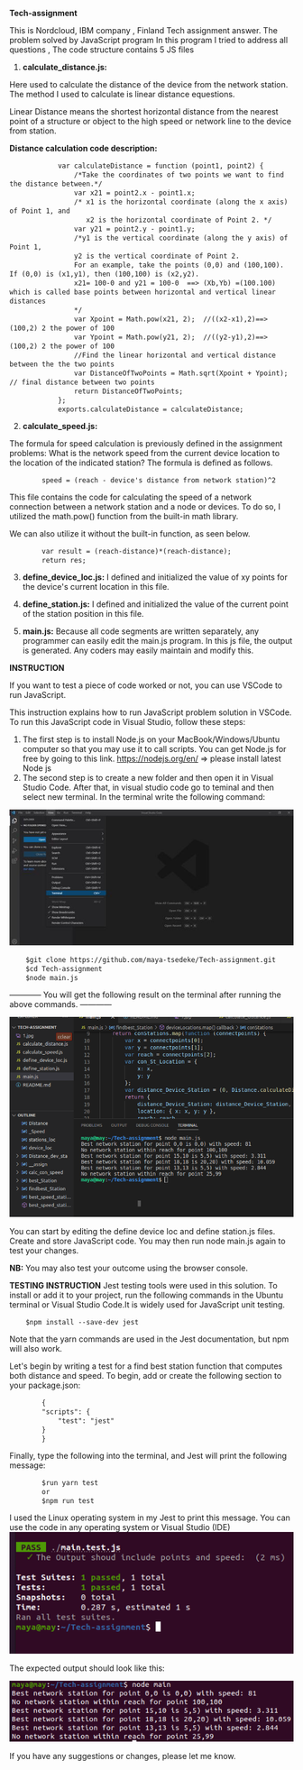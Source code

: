  **Tech-assignment**


This is Nordcloud, IBM company , Finland Tech assignment answer.
The problem solved by JavaScript program 
 In this program I tried to address all questions , The code structure contains 5 JS files

 1. **calculate_distance.js:** 
   
   Here used to calculate the distance of the device from the network station. The method I used to calculate is linear distance equestions.
   
   Linear Distance means the shortest horizontal distance from the nearest point of a structure or object to the high speed or network line to the device from station.

**Distance calculation code description:**

                var calculateDistance = function (point1, point2) {
                    /*Take the coordinates of two points we want to find the distance between.*/
                    var x21 = point2.x - point1.x;
                    /* x1 is the horizontal coordinate (along the x axis) of Point 1, and 
                       x2 is the horizontal coordinate of Point 2. */
                    var y21 = point2.y - point1.y;
                    /*y1 is the vertical coordinate (along the y axis) of Point 1, 
                    y2 is the vertical coordinate of Point 2.
                    For an example, take the points (0,0) and (100,100). If (0,0) is (x1,y1), then (100,100) is (x2,y2).
                    x21= 100-0 and y21 = 100-0  ==> (Xb,Yb) =(100.100) which is called base points between horizontal and vertical linear distances
                    */
                    var Xpoint = Math.pow(x21, 2);  //((x2-x1),2)==>(100,2) 2 the power of 100
                    var Ypoint = Math.pow(y21, 2);  //((y2-y1),2)==>(100,2) 2 the power of 100
                    //Find the linear horizontal and vertical distance between the the two points
                    var DistanceOfTwoPoints = Math.sqrt(Xpoint + Ypoint); // final distance between two points
                    return DistanceOfTwoPoints;
                };
                exports.calculateDistance = calculateDistance;


 2. **calculate_speed.js:**
   
The formula for speed calculation is previously defined in the assignment problems:
What is the network speed from the current device location to the location of the indicated station?
The formula is defined as follows. 
           

            speed = (reach - device's distance from network station)^2

This file contains the code for calculating the speed of a network connection between a network station and a node or devices.
To do so, I utilized the math.pow() function from the built-in math library.

We can also utilize it without the built-in function, as seen below. 
            
            var result = (reach-distance)*(reach-distance);
            return res;

 3. **define_device_loc.js:**
I defined and initialized the value of xy points for the device's current location in this file. 

 4. **define_station.js:** I defined and initialized the value of the current point of the station position in this file. 
 5. **main.js:** Because all code segments are written separately, any programmer can easily edit the main.js program. In this js file, the output is generated. Any coders may easily maintain and modify this. 

 **INSTRUCTION**

If you want to test  a piece of code worked or not, you can use VSCode to run JavaScript.


This instruction explains how to run JavaScript problem solution in VSCode. To run this JavaScript code in Visual Studio, follow these steps:


1. The first step is to install Node.js on your MacBook/Windows/Ubuntu computer so that you may use it to call scripts.
        You can get Node.js for free by going to this link. https://nodejs.org/en/ => please install latest Node js
2. The second step is to create a new folder and then open it in Visual Studio Code.
After that, in visual studio code go to teminal and then select new terminal. In the terminal write the following command:


![Screenshot](1.jpg)


        $git clone https://github.com/maya-tsedeke/Tech-assignment.git 
        $cd Tech-assignment
        $node main.js



————
You will get the following result on the terminal after running the above commands.
———— 

![Screenshot](2.png)

You can start by editing the define device loc and define station.js files.
Create and store JavaScript code.
You may then run node main.js again to test your changes.


**NB:** You may also test your outcome using the browser console. 

**TESTING INSTRUCTION**
Jest testing tools were used in this solution.
To install or add it to your project, run the following commands in the Ubuntu terminal or Visual Studio Code.It is widely used for JavaScript unit testing. 

        $npm install --save-dev jest
Note that the yarn commands are used in the Jest documentation, but npm will also work.

Let's begin by writing a test for a find best station function that computes both distance and speed.
To begin, add or create the following section to your package.json: 

            {
            "scripts": {
                "test": "jest"
            }
            }
Finally, type the following into the terminal, and Jest will print the following message:

            $run yarn test 
            or 
            $npm run test 
I used the Linux operating system in my Jest to print this message. You can use the code in any operating system or Visual Studio (IDE) 
![Screenshot](3.png)

The expected output should look like this:

![Screenshot](4.png)

If you have any suggestions or changes, please let me know. 